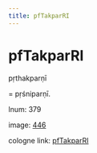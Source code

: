 ```yaml
---
title: pfTakparRI
---
```


# pfTakparRI

pṛthakparṇī  <div n="P" />= pṛśniparṇī.

lnum: 379

image: [446](https://www.sanskrit-lexicon.uni-koeln.de/scans/csl-apidev/servepdf.php?dict=snp&page=446)

cologne link: [pfTakparRI](https://sanskrit-lexicon.uni-koeln.de/scans/csl-apidev/getword.php?dict=snp&key=pfTakparRI)

